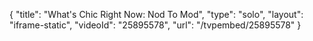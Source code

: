 {
    "title": "What's Chic Right Now: Nod To Mod",
    "type": "solo",
    "layout": "iframe-static",
    "videoId": "25895578",
    "url": "\/tvpembed\/25895578"
}